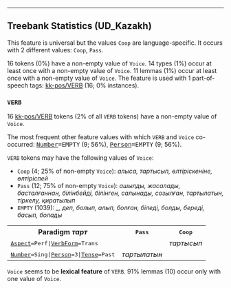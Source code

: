 

--------------------------------------------------------------------------------

## Treebank Statistics (UD_Kazakh)

This feature is universal but the values `Coop` are language-specific.
It occurs with 2 different values: `Coop`, `Pass`.

16 tokens (0%) have a non-empty value of `Voice`.
14 types (1%) occur at least once with a non-empty value of `Voice`.
11 lemmas (1%) occur at least once with a non-empty value of `Voice`.
The feature is used with 1 part-of-speech tags: [kk-pos/VERB]() (16; 0% instances).

### `VERB`

16 [kk-pos/VERB]() tokens (2% of all `VERB` tokens) have a non-empty value of `Voice`.

The most frequent other feature values with which `VERB` and `Voice` co-occurred: <tt><a href="Number.html">Number</a>=EMPTY</tt> (9; 56%), <tt><a href="Person.html">Person</a>=EMPTY</tt> (9; 56%).

`VERB` tokens may have the following values of `Voice`:

* `Coop` (4; 25% of non-empty `Voice`): <em>алыса, тартысып, өлтіріскеніне, өлтіріспей</em>
* `Pass` (12; 75% of non-empty `Voice`): <em>ашылды, жасалады, басталғаннан, білінбейді, білінген, салынады, созылған, тартылатын, тіркелу, қиратылып</em>
* `EMPTY` (1039): <em>_, деп, болып, алып, болған, біледі, болды, береді, басып, болады</em>

<table>
  <tr><th>Paradigm <i>тарт</i></th><th><tt>Pass</tt></th><th><tt>Coop</tt></th></tr>
  <tr><td><tt><a href="Aspect.html">Aspect</a>=Perf|<a href="VerbForm.html">VerbForm</a>=Trans</tt></td><td></td><td><em>тартысып</em></td></tr>
  <tr><td><tt><a href="Number.html">Number</a>=Sing|<a href="Person.html">Person</a>=3|<a href="Tense.html">Tense</a>=Past</tt></td><td><em>тартылатын</em></td><td></td></tr>
</table>

`Voice` seems to be **lexical feature** of `VERB`. 91% lemmas (10) occur only with one value of `Voice`.

